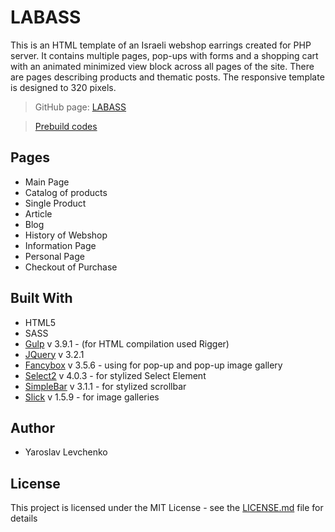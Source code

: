 # LABASS

This is an HTML template of an Israeli webshop earrings created for PHP server. It contains multiple pages, pop-ups with forms and a shopping cart with an animated minimized view block across all pages of the site. There are pages describing products and thematic posts. The responsive template is designed to 320 pixels.

> GitHub page: [LABASS](https://yanuas123.github.io/labass/)

> [Prebuild codes](https://github.com/yanuas123/lab)

## Pages

- Main Page
- Catalog of products
- Single Product
- Article
- Blog
- History of Webshop
- Information Page
- Personal Page
- Checkout of Purchase

## Built With

- HTML5
- SASS
- [Gulp](https://gulpjs.com/) v 3.9.1 - (for HTML compilation used Rigger)
- [JQuery](https://jquery.com/) v 3.2.1
- [Fancybox](https://fancyapps.com/fancybox/3/) v 3.5.6 - using for pop-up and pop-up image gallery
- [Select2](https://select2.org/) v 4.0.3 - for stylized Select Element
- [SimpleBar](https://github.com/Grsmto/simplebar) v 3.1.1 - for stylized scrollbar
- [Slick](https://kenwheeler.github.io/slick/) v 1.5.9 - for image galleries

## Author

- Yaroslav Levchenko

## License

This project is licensed under the MIT License - see the [LICENSE.md](License.md) file for details
